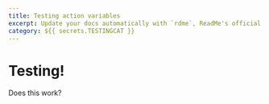 ```yaml
---
title: Testing action variables
excerpt: Update your docs automatically with `rdme`, ReadMe's official CLI and GitHub Action!
category: ${{ secrets.TESTINGCAT }}
---
```


# Testing! 

Does this work?